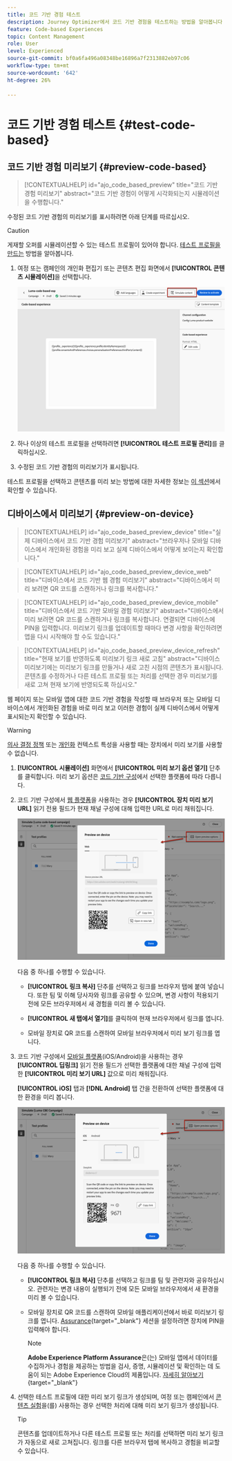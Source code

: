 ```yaml
---
title: 코드 기반 경험 테스트
description: Journey Optimizer에서 코드 기반 경험을 테스트하는 방법을 알아봅니다
feature: Code-based Experiences
topic: Content Management
role: User
level: Experienced
source-git-commit: bf0a6fa496a08348be16896a7f2313882eb97c06
workflow-type: tm+mt
source-wordcount: '642'
ht-degree: 26%

---
```


# 코드 기반 경험 테스트 {#test-code-based}

## 코드 기반 경험 미리보기 {#preview-code-based}

>[!CONTEXTUALHELP]
>id="ajo_code_based_preview"
>title="코드 기반 경험 미리보기"
>abstract="코드 기반 경험이 어떻게 시각화되는지 시뮬레이션을 수행합니다."

수정된 코드 기반 경험의 미리보기를 표시하려면 아래 단계를 따르십시오.

>[!CAUTION]
>
>게재할 오퍼를 시뮬레이션할 수 있는 테스트 프로필이 있어야 합니다. [테스트 프로필을 만드는](../audience/creating-test-profiles.md) 방법을 알아봅니다.

1. 여정 또는 캠페인의 개인화 편집기 또는 콘텐츠 편집 화면에서 **[!UICONTROL 콘텐츠 시뮬레이션]**&#x200B;을 선택합니다.

   ![](assets/code-based-campaign-simulate.png)

1. 하나 이상의 테스트 프로필을 선택하려면 **[!UICONTROL 테스트 프로필 관리]**&#x200B;를 클릭하십시오.

1. 수정된 코드 기반 경험의 미리보기가 표시됩니다.

테스트 프로필을 선택하고 콘텐츠를 미리 보는 방법에 대한 자세한 정보는 [이 섹션](../content-management/preview.md)에서 확인할 수 있습니다.

## 디바이스에서 미리보기 {#preview-on-device}

>[!CONTEXTUALHELP]
>id="ajo_code_based_preview_device"
>title="실제 디바이스에서 코드 기반 경험 미리보기"
>abstract="브라우저나 모바일 디바이스에서 개인화된 경험을 미리 보고 실제 디바이스에서 어떻게 보이는지 확인합니다."

>[!CONTEXTUALHELP]
>id="ajo_code_based_preview_device_web"
>title="디바이스에서 코드 기반 웹 경험 미리보기"
>abstract="디바이스에서 미리 보려면 QR 코드를 스캔하거나 링크를 복사합니다."

>[!CONTEXTUALHELP]
>id="ajo_code_based_preview_device_mobile"
>title="디바이스에서 코드 기반 모바일 경험 미리보기"
>abstract="디바이스에서 미리 보려면 QR 코드를 스캔하거나 링크를 복사합니다. 연결되면 디바이스에 PIN을 입력합니다. 미리보기 링크를 업데이트할 때마다 변경 사항을 확인하려면 앱을 다시 시작해야 할 수도 있습니다."

>[!CONTEXTUALHELP]
>id="ajo_code_based_preview_device_refresh"
>title="현재 보기를 반영하도록 미리보기 링크 새로 고침"
>abstract="디바이스 미리보기에는 미리보기 링크를 만들거나 새로 고친 시점의 콘텐츠가 표시됩니다. 콘텐츠를 수정하거나 다른 테스트 프로필 또는 처리를 선택한 경우 미리보기를 새로 고쳐 현재 보기에 반영되도록 하십시오."

웹 페이지 또는 모바일 앱에 대한 코드 기반 경험을 작성할 때 브라우저 또는 모바일 디바이스에서 개인화된 경험을 바로 미리 보고 이러한 경험이 실제 디바이스에서 어떻게 표시되는지 확인할 수 있습니다.

>[!WARNING]
>
>[의사 결정 정책](../experience-decisioning/create-decision.md) 또는 [개인화](../personalization/personalization-build-expressions.md) 컨텍스트 특성을 사용할 때는 장치에서 미리 보기를 사용할 수 없습니다.

1. **[!UICONTROL 시뮬레이션]** 화면에서 **[!UICONTROL 미리 보기 옵션 열기]** 단추를 클릭합니다. 미리 보기 옵션은 [코드 기반 구성](code-based-configuration.md#create-code-based-configuration)에서 선택한 플랫폼에 따라 다릅니다.

1. 코드 기반 구성에서 [웹 플랫폼](code-based-configuration.md#web)을 사용하는 경우 **[!UICONTROL 장치 미리 보기 URL]** 읽기 전용 필드가 현재 채널 구성에 대해 입력한 URL로 미리 채워집니다.

   ![](assets/preview-on-device-web.png)

   다음 중 하나를 수행할 수 있습니다.

   * **[!UICONTROL 링크 복사]** 단추를 선택하고 링크를 브라우저 탭에 붙여 넣습니다. 또한 팀 및 이해 당사자와 링크를 공유할 수 있으며, 변경 사항이 적용되기 전에 모든 브라우저에서 새 경험을 미리 볼 수 있습니다.

   * **[!UICONTROL 새 탭에서 열기]**&#x200B;를 클릭하여 현재 브라우저에서 링크를 엽니다.

   * 모바일 장치로 QR 코드를 스캔하여 모바일 브라우저에서 미리 보기 링크를 엽니다.

1. 코드 기반 구성에서 [모바일 플랫폼](code-based-configuration.md#mobile)(iOS/Android)을 사용하는 경우 **[!UICONTROL 딥링크]** 읽기 전용 필드가 선택한 플랫폼에 대한 채널 구성에 입력한 **[!UICONTROL 미리 보기 URL]** 값으로 미리 채워집니다.

   **[!UICONTROL iOS]** 탭과 **[!DNL Android]** 탭 간을 전환하여 선택한 플랫폼에 대한 환경을 미리 봅니다.

   ![](assets/preview-on-device-mobile.png)

   다음 중 하나를 수행할 수 있습니다.

   * **[!UICONTROL 링크 복사]** 단추를 선택하고 링크를 팀 및 관련자와 공유하십시오. 관련자는 변경 내용이 실행되기 전에 모든 모바일 브라우저에서 새 환경을 미리 볼 수 있습니다.

   * 모바일 장치로 QR 코드를 스캔하여 모바일 애플리케이션에서 바로 미리보기 링크를 엽니다. [Assurance](https://experienceleague.adobe.com/en/docs/experience-platform/assurance/tutorials/implement-assurance){target="_blank"} 세션을 설정하려면 장치에 PIN을 입력해야 합니다.

     >[!NOTE]
     >
     >**Adobe Experience Platform Assurance**&#x200B;은(는) 모바일 앱에서 데이터를 수집하거나 경험을 제공하는 방법을 검사, 증명, 시뮬레이션 및 확인하는 데 도움이 되는 Adobe Experience Cloud의 제품입니다. [자세히 알아보기](https://experienceleague.adobe.com/ko/docs/experience-platform/assurance/home){target="_blank"}

1. 선택한 테스트 프로필에 대한 미리 보기 링크가 생성되며, 여정 또는 캠페인에서 [콘텐츠 실험](../content-management/content-experiment.md)을(를) 사용하는 경우 선택한 처리에 대해 미리 보기 링크가 생성됩니다.

   <!--If you have modified the content or selected a different treatment or test profile, scroll down to the bottom of the **[!UICONTROL Preview on device]** pop-up and click **[!UICONTROL Refresh preview link]** to reflect the current state.

   ![](assets/preview-on-device-refresh.png)-->

   <!--When creating a content experiment, you need to select a given treatment and click the **[!UICONTROL Simulate content]** button to obtain the link corresponding to that treatment, then select another treatment, click the **[!UICONTROL Simulate content]** button to obtain a new preview link, and so on.-->

   >[!TIP]
   >
   >콘텐츠를 업데이트하거나 다른 테스트 프로필 또는 처리를 선택하면 미리 보기 링크가 자동으로 새로 고쳐집니다. 링크를 다른 브라우저 탭에 복사하고 경험을 비교할 수 있습니다.

